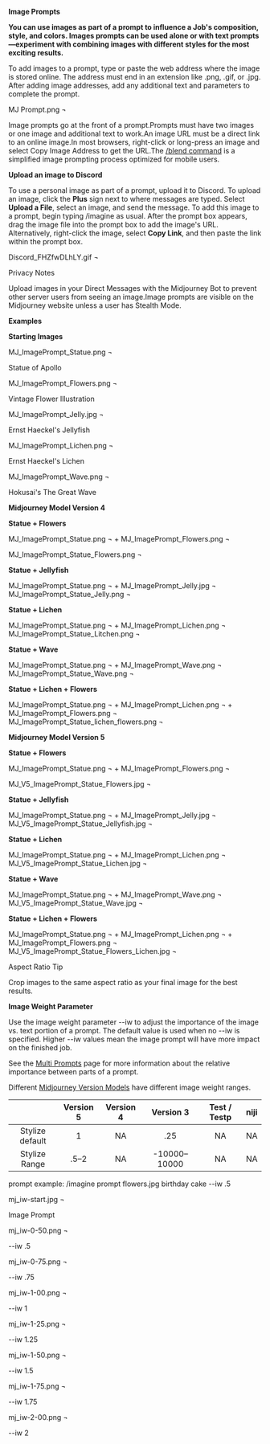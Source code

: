 ﻿**Image Prompts**

**You can use images as part of a prompt to influence a Job's composition, style, and colors. Images prompts can be used alone or with text prompts—experiment with combining images with different styles for the most exciting results.**

To add images to a prompt, type or paste the web address where the image is stored online. The address must end in an extension like .png, .gif, or .jpg. After adding image addresses, add any additional text and parameters to complete the prompt.

MJ Prompt.png ¬


Image prompts go at the front of a prompt.Prompts must have two images or one image and additional text to work.An image URL must be a direct link to an online image.In most browsers, right-click or long-press an image and select Copy Image Address to get the URL.The [/blend command](https://docs.midjourney.com/blend) is a simplified image prompting process optimized for mobile users.

**Upload an image to Discord**

To use a personal image as part of a prompt, upload it to Discord. To upload an image, click the **Plus** sign next to where messages are typed. Select **Upload a File**, select an image, and send the message. To add this image to a prompt, begin typing /imagine as usual. After the prompt box appears, drag the image file into the prompt box to add the image's URL. Alternatively, right-click the image, select **Copy Link**, and then paste the link within the prompt box.

Discord\_FHZfwDLhLY.gif ¬

Privacy Notes

Upload images in your Direct Messages with the Midjourney Bot to prevent other server users from seeing an image.Image prompts are visible on the Midjourney website unless a user has Stealth Mode.


**Examples**

**Starting Images**

MJ\_ImagePrompt\_Statue.png ¬

Statue of Apollo

MJ\_ImagePrompt\_Flowers.png ¬

Vintage Flower Illustration

MJ\_ImagePrompt\_Jelly.jpg ¬

Ernst Haeckel's Jellyfish

MJ\_ImagePrompt\_Lichen.png ¬

Ernst Haeckel's Lichen

MJ\_ImagePrompt\_Wave.png ¬

Hokusai's The Great Wave

**Midjourney Model Version 4**

**Statue + Flowers**

MJ\_ImagePrompt\_Statue.png ¬ + MJ\_ImagePrompt\_Flowers.png ¬

MJ\_ImagePrompt\_Statue\_Flowers.png ¬

**Statue + Jellyfish**

MJ\_ImagePrompt\_Statue.png ¬ + MJ\_ImagePrompt\_Jelly.jpg ¬ MJ\_ImagePrompt\_Statue\_Jelly.png ¬

**Statue + Lichen**

MJ\_ImagePrompt\_Statue.png ¬ + MJ\_ImagePrompt\_Lichen.png ¬ MJ\_ImagePrompt\_Statue\_Litchen.png ¬

**Statue + Wave**

MJ\_ImagePrompt\_Statue.png ¬ + MJ\_ImagePrompt\_Wave.png ¬ MJ\_ImagePrompt\_Statue\_Wave.png ¬

**Statue + Lichen + Flowers**

MJ\_ImagePrompt\_Statue.png ¬ + MJ\_ImagePrompt\_Lichen.png ¬ + MJ\_ImagePrompt\_Flowers.png ¬ MJ\_ImagePrompt\_Statue\_lichen\_flowers.png ¬



**Midjourney Model Version 5**

**Statue + Flowers**

MJ\_ImagePrompt\_Statue.png ¬ + MJ\_ImagePrompt\_Flowers.png ¬

MJ\_V5\_ImagePrompt\_Statue\_Flowers.jpg ¬

**Statue + Jellyfish**

MJ\_ImagePrompt\_Statue.png ¬ + MJ\_ImagePrompt\_Jelly.jpg ¬ MJ\_V5\_ImagePrompt\_Statue\_Jellyfish.jpg ¬

**Statue + Lichen**

MJ\_ImagePrompt\_Statue.png ¬ + MJ\_ImagePrompt\_Lichen.png ¬ MJ\_V5\_ImagePrompt\_Statue\_Lichen.jpg ¬

**Statue + Wave**

MJ\_ImagePrompt\_Statue.png ¬ + MJ\_ImagePrompt\_Wave.png ¬ MJ\_V5\_ImagePrompt\_Statue\_Wave.jpg ¬

**Statue + Lichen + Flowers**

MJ\_ImagePrompt\_Statue.png ¬ + MJ\_ImagePrompt\_Lichen.png ¬ + MJ\_ImagePrompt\_Flowers.png ¬ MJ\_V5\_ImagePrompt\_Statue\_Flowers\_Lichen.jpg ¬

Aspect Ratio Tip

Crop images to the same aspect ratio as your final image for the best results.


**Image Weight Parameter**

Use the image weight parameter --iw to adjust the importance of the image vs. text portion of a prompt. The default value is used when no --iw is specified. Higher --iw values mean the image prompt will have more impact on the finished job.

See the [Multi Prompts](https://docs.midjourney.com/multi-prompts) page for more information about the relative importance between parts of a prompt.

Different [Midjourney Version Models](https://docs.midjourney.com/models) have different image weight ranges.

||**Version 5**|**Version 4**|**Version 3**|**Test / Testp**|**niji**|
| :-: | :-: | :-: | :-: | :-: | :-: |
|Stylize default|1|NA|.25|NA|NA|
|Stylize Range|.5–2|NA|-10000–10000|NA|NA|

prompt example: /imagine prompt flowers.jpg birthday cake --iw .5

mj\_iw-start.jpg ¬

Image Prompt

mj\_iw-0-50.png ¬

--iw .5

mj\_iw-0-75.png ¬

--iw .75

mj\_iw-1-00.png ¬

--iw 1

mj\_iw-1-25.png ¬

--iw 1.25

mj\_iw-1-50.png ¬

--iw 1.5

mj\_iw-1-75.png ¬

--iw 1.75

mj\_iw-2-00.png ¬

--iw 2


